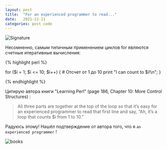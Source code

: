 ```yaml
---
layout: post
title:  "For an experienced programmer to read..."
date:   2021-12-11
categories: post code
---
```

![Signature](favicon.ico)

Несомненно, самым типичным применением циклов for являются счетные итеративные вычисления:

{% highlight perl %}


for ($i = 1; $i <= 10; $i++) {  # Отсчет от 1 до 10
  print "I can count to $i!\n";
}


{% endhighlight %}

Цитирую автора книги "Learning Perl"  (page 186, Chapter 10: More Control Structures) :

> All three parts are together at the top of the loop so that it’s easy for an experienced
> programmer to read that first line and say, “Ah, it’s a loop that counts $i from 1 to 10.”

Радуюсь этому! Нашёл подтверждение от автора того, что я `an experienced programmer` !

![books](https://techbeacon.scdn7.secure.raxcdn.com/sites/default/files/styles/article_hero_image__1_5x/public/perl-not-dead-programming-language.jpg?itok=-UKvEy6_)



